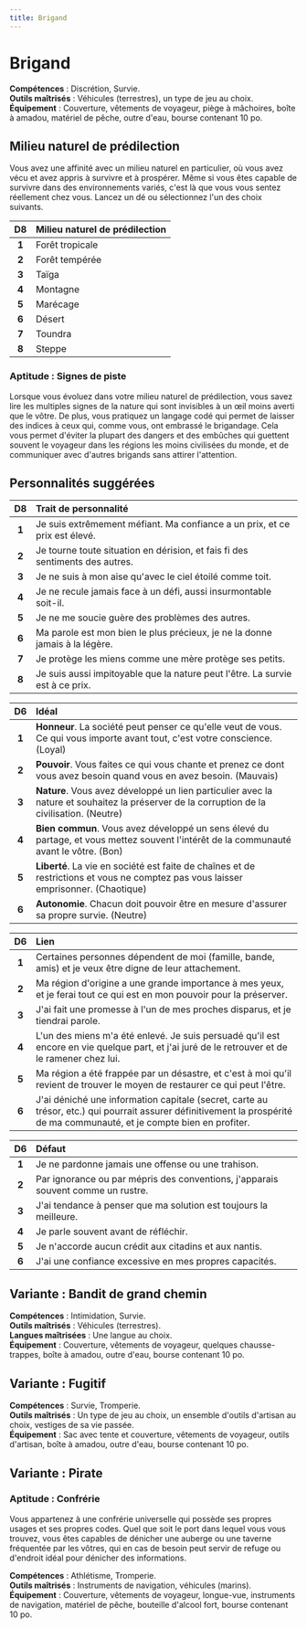 ```yaml
---
title: Brigand
---
```

# Brigand
**Compétences** : Discrétion, Survie.  
**Outils maîtrisés** : Véhicules (terrestres), un type de jeu au choix.  
**Équipement** : Couverture, vêtements de voyageur, piège à mâchoires, boîte à amadou, matériel de pêche, outre d'eau, bourse contenant 10 po.

## Milieu naturel de prédilection
Vous avez une affinité avec un milieu naturel en particulier, où vous avez vécu et avez appris à survivre et à prospérer. Même si vous êtes capable de survivre dans des environnements variés, c'est là que vous vous sentez réellement chez vous. Lancez un dé ou sélectionnez l'un des choix suivants.


| D8 | Milieu naturel de prédilection |
|:-:|:-|
| **1** | Forêt tropicale |
| **2** | Forêt tempérée |
| **3** | Taïga |
| **4** | Montagne |
| **5** | Marécage |
| **6** | Désert |
| **7** | Toundra |
| **8** | Steppe |


### Aptitude : Signes de piste
Lorsque vous évoluez dans votre milieu naturel de prédilection, vous savez lire les multiples signes de la nature qui sont invisibles à un œil moins averti que le vôtre. De plus, vous pratiquez un langage codé qui permet de laisser des indices à ceux qui, comme vous, ont embrassé le brigandage. Cela vous permet d'éviter la plupart des dangers et des embûches qui guettent souvent le voyageur dans les régions les moins civilisées du monde, et de communiquer avec d'autres brigands sans attirer l'attention.

## Personnalités suggérées

| D8 | Trait de personnalité |
|:-:|:-|
| **1** | Je suis extrêmement méfiant. Ma confiance a un prix, et ce prix est élevé. |
| **2** | Je tourne toute situation en dérision, et fais fi des sentiments des autres. |
| **3** | Je ne suis à mon aise qu'avec le ciel étoilé comme toit. |
| **4** | Je ne recule jamais face à un défi, aussi insurmontable soit-il. |
| **5** | Je ne me soucie guère des problèmes des autres. |
| **6** | Ma parole est mon bien le plus précieux, je ne la donne jamais à la légère. |
| **7** | Je protège les miens comme une mère protège ses petits. |
| **8** | Je suis aussi impitoyable que la nature peut l'être. La survie est à ce prix. |

| D6 | Idéal |
|:-:|:-|
| **1** | **Honneur**. La société peut penser ce qu'elle veut de vous. Ce qui vous importe avant tout, c'est votre conscience. (Loyal) |
| **2** | **Pouvoir**. Vous faites ce qui vous chante et prenez ce dont vous avez besoin quand vous en avez besoin. (Mauvais) |
| **3** | **Nature**. Vous avez développé un lien particulier avec la nature et souhaitez la préserver de la corruption de la civilisation. (Neutre) |
| **4** | **Bien commun**. Vous avez développé un sens élevé du partage, et vous mettez souvent l'intérêt de la communauté avant le vôtre. (Bon) |
| **5** | **Liberté**. La vie en société est faite de chaînes et de restrictions et vous ne comptez pas vous laisser emprisonner. (Chaotique) |
| **6** | **Autonomie**. Chacun doit pouvoir être en mesure d'assurer sa propre survie. (Neutre) |

| D6 | Lien |
|:-:|:-|
| **1** | Certaines personnes dépendent de moi (famille, bande, amis) et je veux être digne de leur attachement. |
| **2** | Ma région d'origine a une grande importance à mes yeux, et je ferai tout ce qui est en mon pouvoir pour la préserver. |
| **3** | J'ai fait une promesse à l'un de mes proches disparus, et je tiendrai parole. |
| **4** | L'un des miens m'a été enlevé. Je suis persuadé qu'il est encore en vie quelque part, et j'ai juré de le retrouver et de le ramener chez lui. |
| **5** | Ma région a été frappée par un désastre, et c'est à moi qu'il revient de trouver le moyen de restaurer ce qui peut l'être. |
| **6** | J'ai déniché une information capitale (secret, carte au trésor, etc.) qui pourrait assurer définitivement la prospérité de ma communauté, et je compte bien en profiter. |

| D6 | Défaut |
|:-:|:-|
| **1** | Je ne pardonne jamais une offense ou une trahison. |
| **2** | Par ignorance ou par mépris des conventions, j'apparais souvent comme un rustre. |
| **3** | J'ai tendance à penser que ma solution est toujours la meilleure. |
| **4** | Je parle souvent avant de réfléchir. |
| **5** | Je n'accorde aucun crédit aux citadins et aux nantis. |
| **6** | J'ai une confiance excessive en mes propres capacités. |

## Variante : Bandit de grand chemin

**Compétences** : Intimidation, Survie.  
**Outils maîtrisés** : Véhicules (terrestres).  
**Langues maîtrisées** : Une langue au choix.  
**Équipement** : Couverture, vêtements de voyageur, quelques chausse-trappes, boîte à amadou, outre d'eau, bourse contenant 10 po.

## Variante : Fugitif

**Compétences** : Survie, Tromperie.  
**Outils maîtrisés** : Un type de jeu au choix, un ensemble d'outils d'artisan au choix, vestiges de sa vie passée.  
**Équipement** : Sac avec tente et couverture, vêtements de voyageur, outils d'artisan, boîte à amadou, outre d'eau, bourse contenant 10 po.

## Variante : Pirate

### Aptitude : Confrérie
Vous appartenez à une confrérie universelle qui possède ses propres usages et ses propres codes. Quel que soit le port dans lequel vous vous trouvez, vous êtes capables de dénicher une auberge ou une taverne fréquentée par les vôtres, qui en cas de besoin peut servir de refuge ou d'endroit idéal pour dénicher des informations.

**Compétences** : Athlétisme, Tromperie.  
**Outils maîtrisés** : Instruments de navigation, véhicules (marins).  
**Équipement** : Couverture, vêtements de voyageur, longue-vue, instruments de navigation, matériel de pêche, bouteille d'alcool fort, bourse contenant 10 po.
